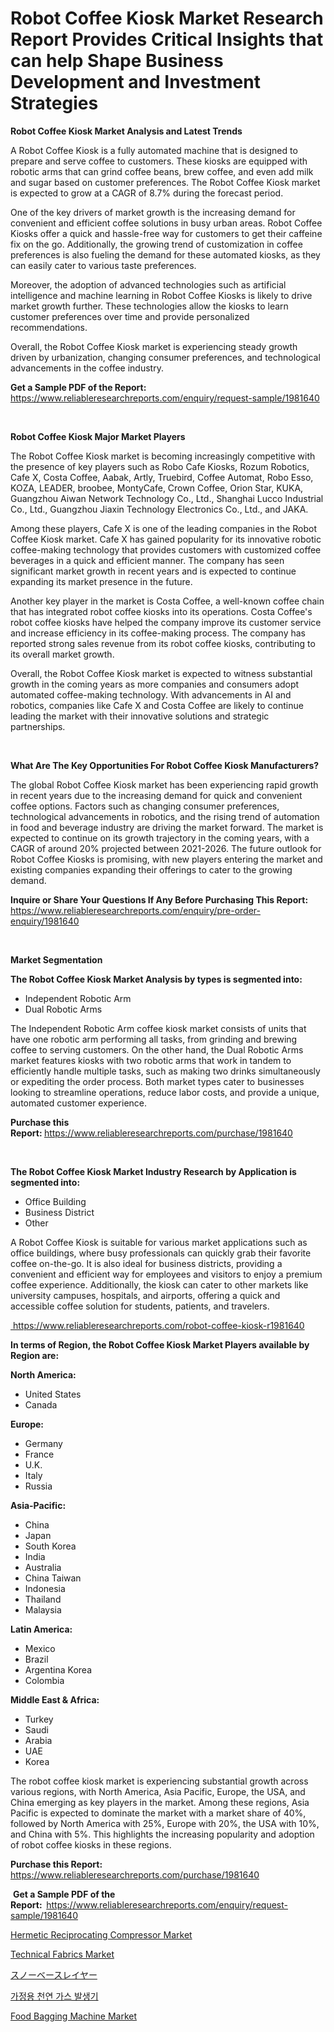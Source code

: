 <p><h1>Robot Coffee Kiosk Market Research Report Provides Critical Insights that can help Shape Business Development and Investment Strategies</h1></p><p><strong>Robot Coffee Kiosk Market Analysis and Latest Trends</strong></p>
<p><p>A Robot Coffee Kiosk is a fully automated machine that is designed to prepare and serve coffee to customers. These kiosks are equipped with robotic arms that can grind coffee beans, brew coffee, and even add milk and sugar based on customer preferences. The Robot Coffee Kiosk market is expected to grow at a CAGR of 8.7% during the forecast period.</p><p>One of the key drivers of market growth is the increasing demand for convenient and efficient coffee solutions in busy urban areas. Robot Coffee Kiosks offer a quick and hassle-free way for customers to get their caffeine fix on the go. Additionally, the growing trend of customization in coffee preferences is also fueling the demand for these automated kiosks, as they can easily cater to various taste preferences.</p><p>Moreover, the adoption of advanced technologies such as artificial intelligence and machine learning in Robot Coffee Kiosks is likely to drive market growth further. These technologies allow the kiosks to learn customer preferences over time and provide personalized recommendations.</p><p>Overall, the Robot Coffee Kiosk market is experiencing steady growth driven by urbanization, changing consumer preferences, and technological advancements in the coffee industry.</p></p>
<p><strong>Get a Sample PDF of the Report:&nbsp;</strong> <a href="https://www.reliableresearchreports.com/enquiry/request-sample/1981640">https://www.reliableresearchreports.com/enquiry/request-sample/1981640</a></p>
<p>&nbsp;</p>
<p><strong>Robot Coffee Kiosk Major Market Players</strong></p>
<p><p>The Robot Coffee Kiosk market is becoming increasingly competitive with the presence of key players such as Robo Cafe Kiosks, Rozum Robotics, Cafe X, Costa Coffee, Aabak, Artly, Truebird, Coffee Automat, Robo Esso, KOZA, LEADER, broobee, MontyCafe, Crown Coffee, Orion Star, KUKA, Guangzhou Aiwan Network Technology Co., Ltd., Shanghai Lucco Industrial Co., Ltd., Guangzhou Jiaxin Technology Electronics Co., Ltd., and JAKA.</p><p>Among these players, Cafe X is one of the leading companies in the Robot Coffee Kiosk market. Cafe X has gained popularity for its innovative robotic coffee-making technology that provides customers with customized coffee beverages in a quick and efficient manner. The company has seen significant market growth in recent years and is expected to continue expanding its market presence in the future.</p><p>Another key player in the market is Costa Coffee, a well-known coffee chain that has integrated robot coffee kiosks into its operations. Costa Coffee's robot coffee kiosks have helped the company improve its customer service and increase efficiency in its coffee-making process. The company has reported strong sales revenue from its robot coffee kiosks, contributing to its overall market growth.</p><p>Overall, the Robot Coffee Kiosk market is expected to witness substantial growth in the coming years as more companies and consumers adopt automated coffee-making technology. With advancements in AI and robotics, companies like Cafe X and Costa Coffee are likely to continue leading the market with their innovative solutions and strategic partnerships.</p></p>
<p>&nbsp;</p>
<p><strong>What Are The Key Opportunities For Robot Coffee Kiosk Manufacturers?</strong></p>
<p><p>The global Robot Coffee Kiosk market has been experiencing rapid growth in recent years due to the increasing demand for quick and convenient coffee options. Factors such as changing consumer preferences, technological advancements in robotics, and the rising trend of automation in food and beverage industry are driving the market forward. The market is expected to continue on its growth trajectory in the coming years, with a CAGR of around 20% projected between 2021-2026. The future outlook for Robot Coffee Kiosks is promising, with new players entering the market and existing companies expanding their offerings to cater to the growing demand.</p></p>
<p><strong>Inquire or Share Your Questions If Any Before Purchasing This Report:</strong> <a href="https://www.reliableresearchreports.com/enquiry/pre-order-enquiry/1981640">https://www.reliableresearchreports.com/enquiry/pre-order-enquiry/1981640</a></p>
<p>&nbsp;</p>
<p><strong>Market Segmentation</strong></p>
<p><strong>The Robot Coffee Kiosk Market Analysis by types is segmented into:</strong></p>
<p><ul><li>Independent Robotic Arm</li><li>Dual Robotic Arms</li></ul></p>
<p><p>The Independent Robotic Arm coffee kiosk market consists of units that have one robotic arm performing all tasks, from grinding and brewing coffee to serving customers. On the other hand, the Dual Robotic Arms market features kiosks with two robotic arms that work in tandem to efficiently handle multiple tasks, such as making two drinks simultaneously or expediting the order process. Both market types cater to businesses looking to streamline operations, reduce labor costs, and provide a unique, automated customer experience.</p></p>
<p><strong>Purchase this Report:&nbsp;</strong><a href="https://www.reliableresearchreports.com/purchase/1981640">https://www.reliableresearchreports.com/purchase/1981640</a></p>
<p>&nbsp;</p>
<p><strong>The Robot Coffee Kiosk Market Industry Research by Application is segmented into:</strong></p>
<p><ul><li>Office Building</li><li>Business District</li><li>Other</li></ul></p>
<p><p>A Robot Coffee Kiosk is suitable for various market applications such as office buildings, where busy professionals can quickly grab their favorite coffee on-the-go. It is also ideal for business districts, providing a convenient and efficient way for employees and visitors to enjoy a premium coffee experience. Additionally, the kiosk can cater to other markets like university campuses, hospitals, and airports, offering a quick and accessible coffee solution for students, patients, and travelers.</p></p>
<p><a href="https://www.reliableresearchreports.com/robot-coffee-kiosk-r1981640">&nbsp;https://www.reliableresearchreports.com/robot-coffee-kiosk-r1981640</a></p>
<p><strong>In terms of Region, the Robot Coffee Kiosk Market Players available by Region are:</strong></p>
<p>
    <p> <strong> North America: </strong>
        <ul>
            <li>United States</li>
            <li>Canada</li>
        </ul>
        </p> 
    <p> <strong> Europe: </strong>
        <ul>
            <li>Germany</li>
            <li>France</li>
            <li>U.K.</li>
            <li>Italy</li>
            <li>Russia</li>
        </ul>
        </p> 
    <p> <strong> Asia-Pacific: </strong>
        <ul>
            <li>China</li>
            <li>Japan</li>
            <li>South Korea</li>
            <li>India</li>
            <li>Australia</li>
            <li>China Taiwan</li>
            <li>Indonesia</li>
            <li>Thailand</li>
            <li>Malaysia</li>
        </ul>
        </p> 
    <p> <strong> Latin America: </strong>
        <ul>
            <li>Mexico</li>
            <li>Brazil</li>
            <li>Argentina Korea</li>
            <li>Colombia</li>
        </ul>
        </p> 
    <p> <strong> Middle East & Africa: </strong>
        <ul>
            <li>Turkey</li>
            <li>Saudi</li>
            <li>Arabia</li>
            <li>UAE</li>
            <li>Korea</li>
        </ul>
    </p>
    </p>
<p><p>The robot coffee kiosk market is experiencing substantial growth across various regions, with North America, Asia Pacific, Europe, the USA, and China emerging as key players in the market. Among these regions, Asia Pacific is expected to dominate the market with a market share of 40%, followed by North America with 25%, Europe with 20%, the USA with 10%, and China with 5%. This highlights the increasing popularity and adoption of robot coffee kiosks in these regions.</p></p>
<p><strong>Purchase this Report: </strong><a href="https://www.reliableresearchreports.com/purchase/1981640">https://www.reliableresearchreports.com/purchase/1981640</a></p>
<p>&nbsp;<strong>Get a Sample PDF of the Report:&nbsp;&nbsp;</strong><a href="https://www.reliableresearchreports.com/enquiry/request-sample/1981640">https://www.reliableresearchreports.com/enquiry/request-sample/1981640</a></p>
<p><strong></strong></p>
<p><p><a href="https://github.com/mabutironaldo/Market-Research-Report-List-4/blob/main/hermetic-reciprocating-compressor-market.md">Hermetic Reciprocating Compressor Market</a></p><p><a href="https://issuu.com/reportprime-2/docs/technical-fabrics-market-size-2030.pptx">Technical Fabrics Market</a></p><p><a href="https://github.com/dadanedu33/Market-Research-Report-List-1/blob/main/547283634337.md">スノーベースレイヤー</a></p><p><a href="https://github.com/Hubertstyenger6685/Market-Research-Report-List-1/blob/main/482994031440.md">가정용 천연 가스 발생기</a></p><p><a href="https://github.com/Paul14Anderson63/Market-Research-Report-List-3/blob/main/food-bagging-machine-market.md">Food Bagging Machine Market</a></p></p>
